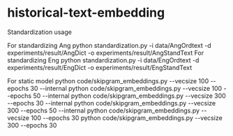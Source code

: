 # historical-text-embedding

Standardization usage



For standardizing Ang
python standardization.py -i data/AngOrdtext -d experiments/result/AngDict -o experiments/result/AngStandText
For standardizing Eng
python standardization.py -i data/EngOrdtext -d experiments/result/EngDict -o experiments/result/EngStandText

For static model
python code/skipgram_embeddings.py --vecsize 100 --epochs 30 --internal
python code/skipgram_embeddings.py --vecsize 100 --epochs 50 --internal
python code/skipgram_embeddings.py --vecsize 300 --epochs 30 --internal
python code/skipgram_embeddings.py --vecsize 300 --epochs 50 --internal
python code/skipgram_embeddings.py --vecsize 100 --epochs 30 
python code/skipgram_embeddings.py --vecsize 300 --epochs 30
